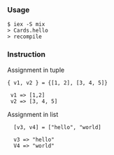 ### Usage 
    $ iex -S mix
    > Cards.hello
    > recompile
     
### Instruction
   Assignment in tuple
  
    { v1, v2 } = {[1, 2], [3, 4, 5]}
    
     v1 => [1,2]
     v2 => [3, 4, 5]
     
   Assignment in list
   
      [v3, v4] = ["hello", "world]
      
      v3 => "hello"
      V4 => "world"
     
     

